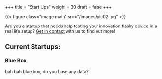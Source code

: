 +++
title = "Start Ups"
weight = 30
draft = false
+++

{{< figure class="image main" src="/images/pic02.jpg" >}}

Are you a startup that needs help testing your innovation flashy device in a real life setup? [Get in contact](#contact) with us to find out more!

## Current Startups:

### Blue Box

bah bah blue box, do you have any data?
